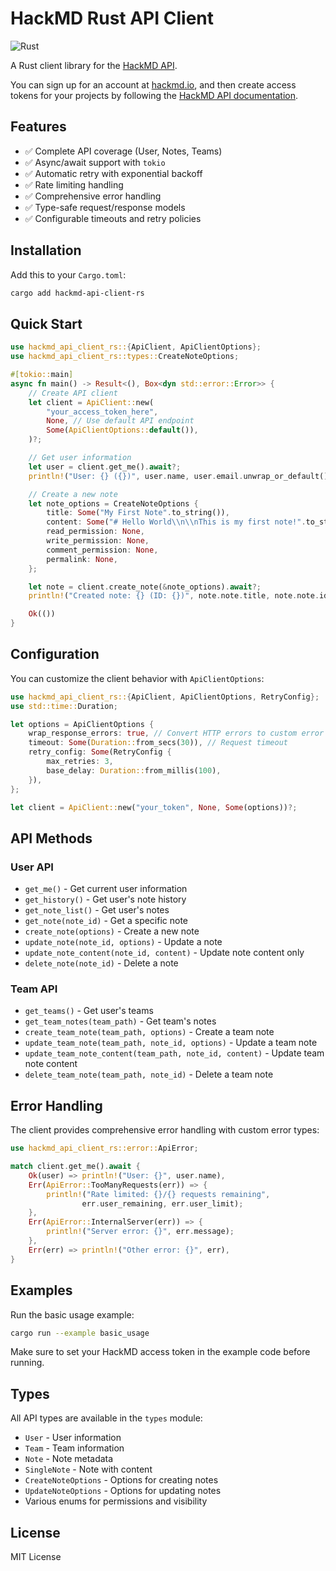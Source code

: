 # HackMD Rust API Client

![Rust](https://img.shields.io/badge/rust-%23000000.svg?style=for-the-badge&logo=rust&logoColor=white)

A Rust client library for the [HackMD API](https://hackmd.io/@docs/HackMD_API_Book).

You can sign up for an account at [hackmd.io](https://hackmd.io/), and then create access tokens for your projects by following the [HackMD API documentation](https://hackmd.io/@hackmd-api/developer-portal).

## Features

- ✅ Complete API coverage (User, Notes, Teams)
- ✅ Async/await support with `tokio`
- ✅ Automatic retry with exponential backoff
- ✅ Rate limiting handling
- ✅ Comprehensive error handling
- ✅ Type-safe request/response models
- ✅ Configurable timeouts and retry policies

## Installation

Add this to your `Cargo.toml`:

```sh
cargo add hackmd-api-client-rs
```

## Quick Start

```rust
use hackmd_api_client_rs::{ApiClient, ApiClientOptions};
use hackmd_api_client_rs::types::CreateNoteOptions;

#[tokio::main]
async fn main() -> Result<(), Box<dyn std::error::Error>> {
    // Create API client
    let client = ApiClient::new(
        "your_access_token_here",
        None, // Use default API endpoint
        Some(ApiClientOptions::default()),
    )?;

    // Get user information
    let user = client.get_me().await?;
    println!("User: {} ({})", user.name, user.email.unwrap_or_default());

    // Create a new note
    let note_options = CreateNoteOptions {
        title: Some("My First Note".to_string()),
        content: Some("# Hello World\\n\\nThis is my first note!".to_string()),
        read_permission: None,
        write_permission: None,
        comment_permission: None,
        permalink: None,
    };

    let note = client.create_note(&note_options).await?;
    println!("Created note: {} (ID: {})", note.note.title, note.note.id);

    Ok(())
}
```

## Configuration

You can customize the client behavior with `ApiClientOptions`:

```rust
use hackmd_api_client_rs::{ApiClient, ApiClientOptions, RetryConfig};
use std::time::Duration;

let options = ApiClientOptions {
    wrap_response_errors: true, // Convert HTTP errors to custom error types
    timeout: Some(Duration::from_secs(30)), // Request timeout
    retry_config: Some(RetryConfig {
        max_retries: 3,
        base_delay: Duration::from_millis(100),
    }),
};

let client = ApiClient::new("your_token", None, Some(options))?;
```

## API Methods

### User API

- `get_me()` - Get current user information
- `get_history()` - Get user's note history
- `get_note_list()` - Get user's notes
- `get_note(note_id)` - Get a specific note
- `create_note(options)` - Create a new note
- `update_note(note_id, options)` - Update a note
- `update_note_content(note_id, content)` - Update note content only
- `delete_note(note_id)` - Delete a note

### Team API

- `get_teams()` - Get user's teams
- `get_team_notes(team_path)` - Get team's notes
- `create_team_note(team_path, options)` - Create a team note
- `update_team_note(team_path, note_id, options)` - Update a team note
- `update_team_note_content(team_path, note_id, content)` - Update team note content
- `delete_team_note(team_path, note_id)` - Delete a team note

## Error Handling

The client provides comprehensive error handling with custom error types:

```rust
use hackmd_api_client_rs::error::ApiError;

match client.get_me().await {
    Ok(user) => println!("User: {}", user.name),
    Err(ApiError::TooManyRequests(err)) => {
        println!("Rate limited: {}/{} requests remaining",
                err.user_remaining, err.user_limit);
    },
    Err(ApiError::InternalServer(err)) => {
        println!("Server error: {}", err.message);
    },
    Err(err) => println!("Other error: {}", err),
}
```

## Examples

Run the basic usage example:

```bash
cargo run --example basic_usage
```

Make sure to set your HackMD access token in the example code before running.

## Types

All API types are available in the `types` module:

- `User` - User information
- `Team` - Team information
- `Note` - Note metadata
- `SingleNote` - Note with content
- `CreateNoteOptions` - Options for creating notes
- `UpdateNoteOptions` - Options for updating notes
- Various enums for permissions and visibility

## License

MIT License
